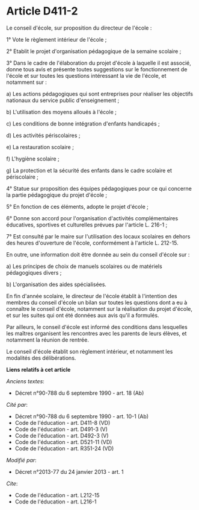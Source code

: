 # Article D411-2

Le conseil d'école, sur proposition du directeur de l'école : 

1° Vote le règlement intérieur de l'école ; 

2° Etablit le projet d'organisation pédagogique de la semaine scolaire ;

3° Dans le cadre de l'élaboration du projet d'école à laquelle il est associé, donne tous avis et présente toutes suggestions
sur le fonctionnement de l'école et sur toutes les questions intéressant la vie de l'école, et notamment sur : 

a) Les actions pédagogiques qui sont entreprises pour réaliser les objectifs nationaux du service public d'enseignement ; 

b) L'utilisation des moyens alloués à l'école ; 

c) Les conditions de bonne intégration d'enfants handicapés ; 

d) Les activités périscolaires ; 

e) La restauration scolaire ; 

f) L'hygiène scolaire ; 

g) La protection et la sécurité des enfants dans le cadre scolaire et périscolaire ; 

4° Statue sur proposition des équipes pédagogiques pour ce qui concerne la partie pédagogique du projet d'école ; 

5° En fonction de ces éléments, adopte le projet d'école ; 

6° Donne son accord pour l'organisation d'activités complémentaires éducatives, sportives et culturelles prévues par
l'article L. 216-1 ; 

7° Est consulté par le maire sur l'utilisation des locaux scolaires en dehors des heures d'ouverture de l'école, conformément
à l'article L. 212-15. 

En outre, une information doit être donnée au sein du conseil d'école sur : 

a) Les principes de choix de manuels scolaires ou de matériels pédagogiques divers ; 

b) L'organisation des aides spécialisées. 

En fin d'année scolaire, le directeur de l'école établit à l'intention des membres du conseil d'école un bilan sur toutes les
questions dont a eu à connaître le conseil d'école, notamment sur la réalisation du projet d'école, et sur les suites qui ont
été données aux avis qu'il a formulés. 

Par ailleurs, le conseil d'école est informé des conditions dans lesquelles les maîtres organisent les rencontres avec les
parents de leurs élèves, et notamment la réunion de rentrée. 

Le conseil d'école établit son règlement intérieur, et notamment les modalités des délibérations.

**Liens relatifs à cet article**

_Anciens textes_:

  - Décret n°90-788 du 6 septembre 1990 - art. 18 (Ab)

_Cité par_:

  - Décret n°90-788 du 6 septembre 1990 - art. 10-1 (Ab)
  - Code de l'éducation - art. D411-8 (VD)
  - Code de l'éducation - art. D491-3 (V)
  - Code de l'éducation - art. D492-3 (V)
  - Code de l'éducation - art. D521-11 (VD)
  - Code de l'éducation - art. R351-24 (VD)

_Modifié par_:

  - Décret n°2013-77 du 24 janvier 2013 - art. 1

_Cite_:

  - Code de l'éducation - art. L212-15
  - Code de l'éducation - art. L216-1
